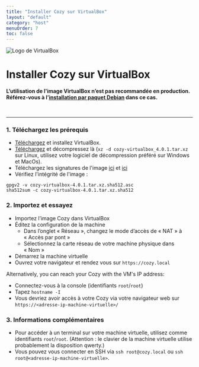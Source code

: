 ```yaml
---
title: "Installer Cozy sur VirtualBox"
layout: "default"
category: "host"
menuOrder: 7
toc: false
---
```



<div class="install-inner-logo">
<img alt="Logo de VirtualBox" src="/assets/images/host/virtualbox-logo.svg">
</div>

# Installer Cozy sur VirtualBox

**L’utilisation de l'image VirtualBox n’est pas recommandée en production.**
**Référez-vous à l’[installation par paquet Debian](install-on-debian.html) dans ce cas.**

<br>

---

<h3>1. Téléchargez les prérequis</h3>

* [Téléchargez](https://www.virtualbox.org/wiki/Downloads) et installez VirtualBox.
* [Téléchargez](https://files.cozycloud.cc/cozy/cozy-virtualbox_latest.tar.xz) et décompressez là (`xz -d cozy-virtualbox_4.0.1.tar.xz` sur Linux, utilisez votre logiciel de décompression préféré sur Windows et MacOs).
* Téléchargez les signatures de l'image [ici](https://files.cozycloud.cc/cozy/cozy-virtualbox_latest.tar.xz.sha512.asc) et [ici](https://files.cozycloud.cc/cozy/cozy-virtualbox_latest.tar.xz.sha512)
* Vérifiez l'intégrité de l'image :

```
gpgv2 -v cozy-virtualbox-4.0.1.tar.xz.sha512.asc
sha512sum -c cozy-virtualbox-4.0.1.tar.xz.sha512
```

<h3>2. Importez et essayez</h3>

* Importez l’image Cozy dans VirtualBox
* Éditez la configuration de la machine
  * Dans l’onglet « Réseau », changez le mode d’accès de « NAT » à « Accès par pont »
  * Sélectionnez la carte réseau de votre machine physique dans « Nom »
* Démarrez la machine virtuelle
* Ouvrez votre navigateur et rendez vous sur `https://cozy.local`

Alternatively, you can reach your Cozy with the VM's IP address:

  * Connectez-vous à la console (identifiants `root`/`root`)
  * Tapez `hostname -I`
  * Vous devriez avoir accès à votre Cozy via votre navigateur web sur `https://<adresse-ip-machine-virtuelle>/`


<h3>3. Informations complémentaires</h3>

* Pour accéder à un terminal sur votre machine virtuelle, utilisez comme identifiants `root`/`root`. (Attention : le clavier de la machine virtuelle utilise probablement la disposition qwerty.)
* Vous pouvez vous connecter en SSH via `ssh root@cozy.local` ou `ssh root@<adresse-ip-machine-virtuelle>`.

